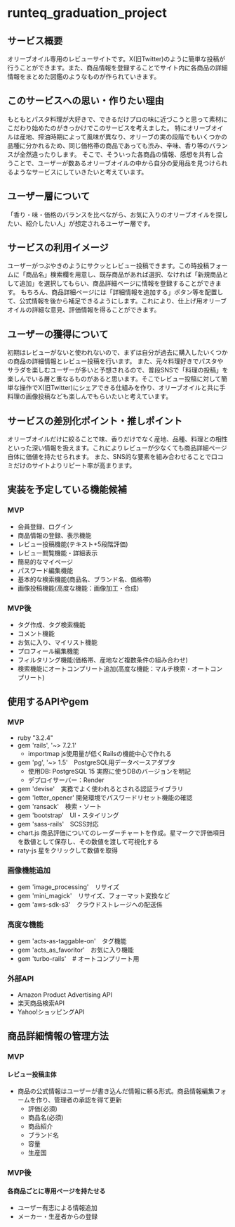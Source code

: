 # runteq_graduation_project

## サービス概要
オリーブオイル専用のレビューサイトです。X(旧Twitter)のように簡単な投稿が行うことができます。また、商品情報を登録することでサイト内に各商品の詳細情報をまとめた図鑑のようなものが作られていきます。

## このサービスへの思い・作りたい理由
もともとパスタ料理が大好きで、できるだけプロの味に近づこうと思って素材にこだわり始めたのがきっかけでこのサービスを考えました。
特にオリーブオイルは産地、搾油時期によって風味が異なり、オリーブの実の段階でもいくつかの品種に分かれるため、同じ価格帯の商品であっても渋み、辛味、香り等のバランスが全然違ったりします。
そこで、そういった各商品の情報、感想を共有し合うことで、ユーザーが数あるオリーブオイルの中から自分の愛用品を見つけられるようなサービスにしていきたいと考えています。

## ユーザー層について
「香り・味・価格のバランスを比べながら、お気に入りのオリーブオイルを探したい、紹介したい人」が想定されるユーザー層です。

## サービスの利用イメージ
ユーザーがつぶやきのようにサクッとレビュー投稿できます。この時投稿フォームに「商品名」検索欄を用意し、既存商品があれば選択、なければ「新規商品として追加」を選択してもらい、商品詳細ページに情報を登録することができます。
もちろん、商品詳細ページには「詳細情報を追加する」ボタン等を配置して、公式情報を後から補足できるようにします。これにより、仕上げ用オリーブオイルの詳細な意見、評価情報を得ることができます。

## ユーザーの獲得について
初期はレビューがないと使われないので、まずは自分が過去に購入したいくつかの商品の詳細情報とレビュー投稿を行います。
また、元々料理好きでパスタやサラダを楽しむユーザーが多いと予想されるので、普段SNSで「料理の投稿」を楽しんでいる層と重なるものがあると思います。そこでレビュー投稿に対して簡単な操作でX(旧Twitter)にシェアできる仕組みを作り、オリーブオイルと共に手料理の画像投稿なども楽しんでもらいたいと考えています。

## サービスの差別化ポイント・推しポイント
オリーブオイルだけに絞ることで味、香りだけでなく産地、品種、料理との相性といった深い情報を扱えます。これによりレビューが少なくても商品詳細ページ自体に価値を持たせられます。
また、SNS的な要素を組み合わせることで口コミだけのサイトよりリピート率が高まります。

## 実装を予定している機能候補
### MVP
* 会員登録、ログイン
* 商品情報の登録、表示機能
* レビュー投稿機能(テキスト+5段階評価)
* レビュー閲覧機能・詳細表示
* 簡易的なマイページ
* パスワード編集機能
* 基本的な検索機能(商品名、ブランド名、価格帯)
* 画像投稿機能(高度な機能：画像加工・合成)

### MVP後
* タグ作成、タグ検索機能
* コメント機能
* お気に入り、マイリスト機能
* プロフィール編集機能
* フィルタリング機能(価格帯、産地など複数条件の組み合わせ)
* 検索機能にオートコンプリート追加(高度な機能：マルチ検索・オートコンプリート)

## 使用するAPIやgem
### MVP
* ruby "3.2.4"
* gem 'rails', '~> 7.2.1'
  - importmap js使用量が低くRailsの機能中心で作れる
* gem 'pg', '~> 1.5'　PostgreSQL用データベースアダプタ
  - 使用DB: PostgreSQL 15  実際に使うDBのバージョンを明記
  - デプロイサーバー：Render
* gem 'devise'　実務でよく使われるとされる認証ライブラリ
* gem 'letter_opener' 開発環境でパスワードリセット機能の確認
* gem 'ransack'　検索・ソート
* gem 'bootstrap'　UI・スタイリング
* gem 'sass-rails'　SCSS対応
* chart.js 商品評価についてのレーダーチャートを作成。星マークで評価項目を数値として保存し、その数値を渡して可視化する
* raty-js 星をクリックして数値を取得

### 画像機能追加
* gem 'image_processing'　リサイズ
* gem 'mini_magick'　リサイズ、フォーマット変換など
* gem 'aws-sdk-s3'　クラウドストレージへの配送係

### 高度な機能
* gem 'acts-as-taggable-on'　タグ機能
* gem 'acts_as_favoritor'　お気に入り機能
* gem 'turbo-rails'　# オートコンプリート用

### 外部API
* Amazon Product Advertising API
* 楽天商品検索API
* Yahoo!ショッピングAPI

## 商品詳細情報の管理方法
### MVP
#### レビュー投稿主体
- 商品の公式情報はユーザーが書き込んだ情報に頼る形式。商品情報編集フォームを作り、管理者の承認を得て更新
  - 評価(必須)
  - 商品名(必須)
  - 商品紹介
  - ブランド名
  - 容量
  - 生産国

### MVP後
#### 各商品ごとに専用ページを持たせる
- ユーザー有志による情報追加
- メーカー・生産者からの登録
